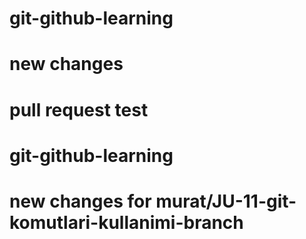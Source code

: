 # git-github-learning

# new changes

# pull request test
# git-github-learning
# new changes for murat/JU-11-git-komutlari-kullanimi-branch
